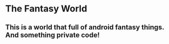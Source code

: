 # The Fantasy World
##  This is a world that full of android fantasy things. And something private code!
